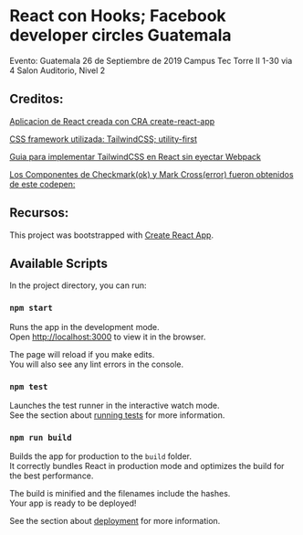 # React con Hooks; Facebook developer circles Guatemala

Evento: Guatemala 26 de Septiembre de 2019
Campus Tec Torre II 1-30 via 4
Salon Auditorio, Nivel 2

## Creditos:

[Aplicacion de React creada con CRA create-react-app](https://create-react-app.dev/ "Create React App")

[CSS framework utilizada: TailwindCSS; utility-first](https://tailwindcss.com/ "TailwindCSS utility-first CSS framework")

[Guia para implementar TailwindCSS en React sin eyectar Webpack](https://blog.logrocket.com/create-react-app-and-tailwindcss/)

[Los Componentes de Checkmark(ok) y Mark Cross(error) fueron obtenidos de este codepen:](https://codepen.io/sat-ui/pen/BeWbeo)

## Recursos:

This project was bootstrapped with [Create React App](https://github.com/facebook/create-react-app).

## Available Scripts

In the project directory, you can run:

### `npm start`

Runs the app in the development mode.<br>
Open [http://localhost:3000](http://localhost:3000) to view it in the browser.

The page will reload if you make edits.<br>
You will also see any lint errors in the console.

### `npm test`

Launches the test runner in the interactive watch mode.<br>
See the section about [running tests](https://facebook.github.io/create-react-app/docs/running-tests) for more information.

### `npm run build`

Builds the app for production to the `build` folder.<br>
It correctly bundles React in production mode and optimizes the build for the best performance.

The build is minified and the filenames include the hashes.<br>
Your app is ready to be deployed!

See the section about [deployment](https://facebook.github.io/create-react-app/docs/deployment) for more information.

